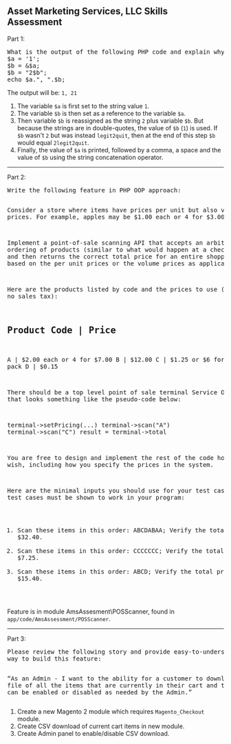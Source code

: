 ## Asset Marketing Services, LLC Skills Assessment ##

Part 1:
<pre>
What is the output of the following PHP code and explain why:
$a = '1';
$b = &$a;
$b = "2$b";
echo $a.", ".$b;
</pre>

The output will be:
`1, 21`

1. The variable `$a` is first set to the string value `1`.
2. The variable `$b` is then set as a reference to the variable `$a`.
3. Then variable `$b` is reassigned as the string `2` plus variable `$b`. But because the strings are in double-quotes, the value of `$b` (`1`) is used. If `$b` wasn't `2` but was instead `legit2quit`, then at the end of this step `$b` would equal `2legit2quit`.
4. Finally, the value of `$a` is printed, followed by a comma, a space and the value of `$b` using the string concatenation operator.

<hr />
Part 2:
<pre>
Write the following feature in PHP OOP approach:

Consider a store where items have prices per unit but also volume prices. For example, apples
may be $1.00 each or 4 for $3.00.

Implement a point-of-sale scanning API that accepts an arbitrary ordering of products (similar to
what would happen at a checkout line) and then returns the correct total price for an entire
shopping cart based on the per unit prices or the volume prices as applicable.

Here are the products listed by code and the prices to use (there is no sales tax):

Product Code | Price
--------------------------------------------------
A | $2.00 each or 4 for $7.00
B | $12.00
C | $1.25 or $6 for a six pack
D | $0.15

There should be a top level point of sale terminal Service Object that looks something like the
pseudo-code below:

terminal->setPricing(...)
terminal->scan("A")
terminal->scan("C")
result = terminal->total

You are free to design and implement the rest of the code however you wish, including how you
specify the prices in the system.

Here are the minimal inputs you should use for your test cases. These test cases must be
shown to work in your program:

1. Scan these items in this order: ABCDABAA; Verify the total price is $32.40.
2. Scan these items in this order: CCCCCCC; Verify the total price is $7.25.
3. Scan these items in this order: ABCD; Verify the total price is $15.40.
</pre>

Feature is in module AmsAssesment\POSScanner, found in `app/code/AmsAssessment/POSScanner`.

<hr />
Part 3:
<pre>
Please review the following story and provide easy-to-understand steps on the best
way to build this feature:

“As an Admin - I want to the ability for a customer to download a CSV file of all the items
that are currently in their cart and this feature can be enabled or disabled as needed by
the Admin.”
</pre>

1. Create a new Magento 2 module which requires `Magento_Checkout` module.
2. Create CSV download of current cart items in new module.
3. Create Admin panel to enable/disable CSV download.
